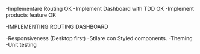 -Implementare Routing OK
-Implement Dashboard with TDD OK
-Implement products feature OK

-IMPLEMENTING ROUTING DASHBOARD

-Responsiveness (Desktop first)
-Stilare con Styled components.
-Theming
-Unit testing
